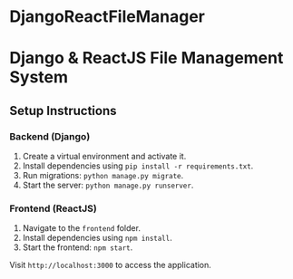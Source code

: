 # DjangoReactFileManager
# Django & ReactJS File Management System

## Setup Instructions

### Backend (Django)
1. Create a virtual environment and activate it.
2. Install dependencies using `pip install -r requirements.txt`.
3. Run migrations: `python manage.py migrate`.
4. Start the server: `python manage.py runserver`.

### Frontend (ReactJS)
1. Navigate to the `frontend` folder.
2. Install dependencies using `npm install`.
3. Start the frontend: `npm start`.

Visit `http://localhost:3000` to access the application.
